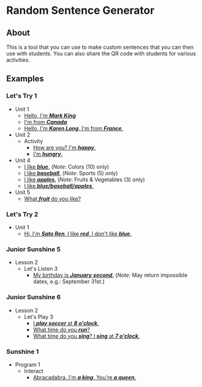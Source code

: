# Random Sentence Generator

## About

This is a tool that you can use to make custom sentences that you can then use with students. You can also share the QR code with students for various activities.

## Examples

### Let's Try 1

* Unit 1
  * [Hello, I'm ***Mark King***](https://altivities.earthiverse.ca/sentences/?sentence=Hello,%20I%27m%20%E2%91%A0.&1_wordlist=../wordlists/General/names.json)
  * [I'm from ***Canada***](https://altivities.earthiverse.ca/sentences/?sentence=I%27m%20from%20%E2%91%A0.&1_wordlist=../wordlists/General/countries.json)
  * [Hello, I'm ***Karen Long***. I'm from ***France***.](https://altivities.earthiverse.ca/sentences/?sentence=Hello,%20I%27m%20%E2%91%A0.%0AI%27m%20from%20%E2%91%A1.&1_wordlist=../wordlists/General/names.json&2_wordlist=../wordlists/General/countries.json&2_include=the%20U.S.A.,South%20Korea,China,Germany,India,Kenya)
* Unit 2
  * Activity
    * [How are you? I'm ***happy***.](https://altivities.earthiverse.ca/sentences/?sentence=How%20are%20you?%0AI%27m%20%E2%91%A0.&1_wordlist=../wordlists/General/emotions.json)
    * [I'm ***hungry***.](https://altivities.earthiverse.ca/sentences/?sentence=I%27m%20%E2%91%A0.&1_wordlist=../wordlists/General/emotions.json)
* Unit 4
  * [I like ***blue***.](https://altivities.earthiverse.ca/sentences/?sentence=I%20like%20%E2%91%A0.&1_wordlist=../wordlists/LetsTry1/unit4_cards.json&1_include=red,yellow,blue,green,purple,orange,pink,brown,white,black) (*Note*: Colors (10) only)
  * [I like ***baseball***.](https://altivities.earthiverse.ca/sentences/?sentence=I%20like%20%E2%91%A0.&1_wordlist=../wordlists/LetsTry1/unit4_cards.json&1_include=baseball,dodgeball,soccer,basketball,swimming) (*Note*: Sports (5) only)
  * [I like ***apples***.](https://altivities.earthiverse.ca/sentences/?sentence=I%20like%20%E2%91%A0.&1_wordlist=../wordlists/General/plurals_s.json&1_include=strawberries,apples,tomatoes) (*Note*: Fruits & Vegetables (3) only)
  * [I like ***blue/baseball/apples***.](https://altivities.earthiverse.ca/sentences/?sentence=I%20like%20%E2%91%A0.&1_wordlists=../wordlists/General/plurals_s.json,../wordlists/LetsTry1/unit4_cards.json&1_include=red,yellow,blue,green,purple,orange,pink,brown,white,black,baseball,dodgeball,soccer,basketball,swimming,strawberries,apples,tomatoes)
* Unit 5
  * [What ***fruit*** do you like?](https://altivities.earthiverse.ca/sentences/?sentence=What%20%E2%91%A0%20do%20you%20like?&1_wordlist=../wordlists/General/categories.json)

### Let's Try 2

* Unit 1
  * [Hi, I'm ***Sato Ren***. I like ***red***. I don't like ***blue***.](https://altivities.earthiverse.ca/sentences/?sentence=Hi.%20I%27m%20%E2%91%A0.%0AI%20like%20%E2%91%A1.%20I%20don%27t%20like%20%E2%9D%B7.&1_wordlist=../wordlists/General/names.json&2_wordlist=../wordlists/General/colors.json)

### Junior Sunshine 5

* Lesson 2
  * Let's Listen 3
    * [My birthday is ***January*** ***second***.](https://altivities.earthiverse.ca/sentences/?sentence=My%20birthday%20is%20%E2%91%A0%20%E2%91%A1.&1_wordlists=../wordlists/General/months.json&2_wordlist=../wordlists/General/ordinals.json) (*Note:* May return impossible dates, e.g.: September 31st.)

### Junior Sunshine 6

* Lesson 2
  * Let's Play 3
    * [I ***play soccer*** at ***8 o'clock***.](https://earthiverse.github.io/altivities/sentences/?sentence=I%20%E2%80%A2%20at%20%E2%80%A2.&1_wordlists=../wordlists/General/verbs.json,../wordlists/General/verbs_sports.json&1_ignore=jump&2_wordlist=../wordlists/General/time.json)
    * [What time do you ***run***?](https://altivities.earthiverse.ca/sentences/?sentence=What%20time%20do%20you%20%E2%91%A0?&1_wordlists=../wordlists/General/verbs.json,../wordlists/General/verbs_sports.json&1_ignore=jump)
    * [What time do you ***sing***? I ***sing*** at ***7 o'clock***.](https://earthiverse.github.io/altivities/sentences/?sentence=What%20time%20do%20you%20%E2%91%A0?%0AI%20%E2%91%A0%20at%20%E2%91%A1.&1_wordlists=../wordlists/General/verbs.json,../wordlists/General/verbs_sports.json&1_ignore=jump&2_wordlist=../wordlists/General/time.json)

### Sunshine 1

* Program 1
  * Interact
    * [Abracadabra. I'm ***a king***. You're ***a queen***.](https://altivities.earthiverse.ca/sentences/?sentence=Abracadabra.%20I%27m%20%E2%91%A0.%20You%27re%20%E2%9D%B6.&1_wordlist=../wordlists/Sunshine1/program1_interact1.json)
